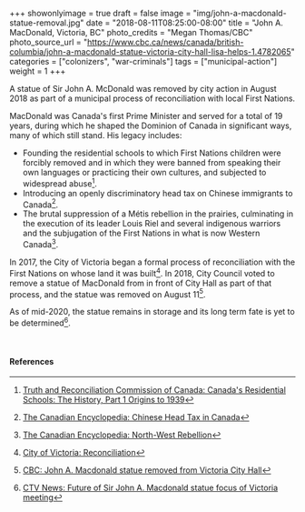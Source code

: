 +++
showonlyimage = true
draft = false
image = "img/john-a-macdonald-statue-removal.jpg"
date = "2018-08-11T08:25:00-08:00"
title = "John A. MacDonald, Victoria, BC"
photo_credits = "Megan Thomas/CBC"
photo_source_url = "https://www.cbc.ca/news/canada/british-columbia/john-a-macdonald-statue-victoria-city-hall-lisa-helps-1.4782065"
categories = ["colonizers", "war-criminals"]
tags = ["municipal-action"]
weight = 1
+++

A statue of Sir John A. McDonald was removed by city action in August 2018 as part of a municipal process of reconciliation with local First Nations.

<!--more-->

MacDonald was Canada's first Prime Minister and served for a total of 19 years, during which he shaped the Dominion of Canada in significant ways, many of which still stand.  His legacy includes:

* Founding the residential schools to which First Nations children were forcibly removed and in which they were banned from speaking their own languages or practicing their own cultures, and subjected to widespread abuse[^1].
* Introducing an openly discriminatory head tax on Chinese immigrants to Canada[^2].
* The brutal suppression of a Métis rebellion in the prairies, culminating in the execution of its leader Louis Riel and several indigenous warriors and the subjugation of the First Nations in what is now Western Canada[^3].

In 2017, the City of Victoria began a formal process of reconciliation with the First Nations on whose land it was built[^4].  In 2018, City Council voted to remove a statue of MacDonald from in front of City Hall as part of that process, and the statue was removed on August 11[^5].

As of mid-2020, the statue remains in storage and its long term fate is yet to be determined[^6].

<br>

#### References

[^1]: [Truth and Reconciliation Commission of Canada: Canada's Residential Schools: The History, Part 1 Origins to 1939](http://nctr.ca/assets/reports/Final%20Reports/Volume_1_History_Part_1_English_Web.pdf)

[^2]: [The Canadian Encyclopedia: Chinese Head Tax in Canada](https://www.thecanadianencyclopedia.ca/en/article/chinese-head-tax-in-canada)

[^3]: [The Canadian Encyclopedia: North-West Rebellion](https://thecanadianencyclopedia.ca/en/article/north-west-rebellion)

[^4]: [City of Victoria: Reconciliation](https://www.victoria.ca/EN/main/city/reconciliation.html)

[^5]: [CBC: John A. Macdonald statue removed from Victoria City Hall](https://www.cbc.ca/news/canada/british-columbia/john-a-macdonald-statue-victoria-city-hall-lisa-helps-1.4782065)

[^6]: [CTV News: Future of Sir John A. Macdonald statue focus of Victoria meeting](https://vancouverisland.ctvnews.ca/future-of-sir-john-a-macdonald-statue-focus-of-victoria-meeting-1.4835302)
